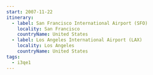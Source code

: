 ```yaml
---
start: 2007-11-22
itinerary:
  - label: San Francisco International Airport (SFO)
    locality: San Francisco
    countryName: United States
  - label: Los Angeles International Airport (LAX)
    locality: Los Angeles
    countryName: United States
tags:
  - i3qe1
---
```

